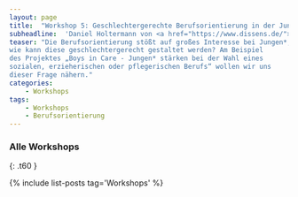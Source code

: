 ```yaml
---
layout: page
title:  "Workshop 5: Geschlechtergerechte Berufsorientierung in der Jungen&#42;arbeit"
subheadline:  'Daniel Holtermann von <a href="https://www.dissens.de/">dissens e.V.</a>'
teaser: "Die Berufsorientierung stößt auf großes Interesse bei Jungen*, doch
wie kann diese geschlechtergerecht gestaltet werden? Am Beispiel
des Projektes „Boys in Care - Jungen* stärken bei der Wahl eines
sozialen, erzieherischen oder pflegerischen Berufs“ wollen wir uns
dieser Frage nähern."
categories:
    - Workshops
tags:
    - Workshops
    - Berufsorientierung
---
```

<!--more-->


### Alle Workshops 
{: .t60 }

{% include list-posts tag='Workshops' %}
